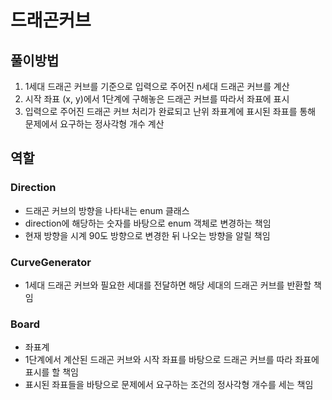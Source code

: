# 드래곤커브
## 풀이방법
1. 1세대 드래곤 커브를 기준으로 입력으로 주어진 n세대 드래곤 커브를 계산
2. 시작 좌표 (x, y)에서 1단계에 구해놓은 드래곤 커브를 따라서 좌표에 표시
3. 입력으로 주어진 드래곤 커브 처리가 완료되고 난위 좌표계에 표시된 좌표를 통해 문제에서 요구하는 정사각형 개수 계산

## 역할
### Direction
- 드래곤 커브의 방향을 나타내는 enum 클래스
- direction에 해당하는 숫자를 바탕으로 enum 객체로 변경하는 책임
- 현재 방향을 시계 90도 방향으로 변경한 뒤 나오는 방향을 알릴 책임

### CurveGenerator
- 1세대 드래곤 커브와 필요한 세대를 전달하면 해당 세대의 드래곤 커브를 반환할 책임

### Board
- 좌표계
- 1단계에서 계산된 드래곤 커브와 시작 좌표를 바탕으로 드래곤 커브를 따라 좌표에 표시를 할 책임
- 표시된 좌표들을 바탕으로 문제에서 요구하는 조건의 정사각형 개수를 세는 책임
